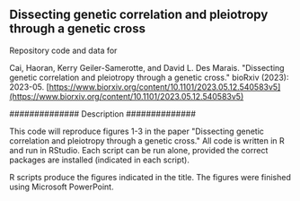 ## Dissecting genetic correlation and pleiotropy through a genetic cross ##

Repository code and data for 

Cai, Haoran, Kerry Geiler-Samerotte, and David L. Des Marais. "Dissecting genetic correlation and pleiotropy through a genetic cross." bioRxiv (2023): 2023-05.
[https://www.biorxiv.org/content/10.1101/2023.05.12.540583v5](https://www.biorxiv.org/content/10.1101/2023.05.12.540583v5)


##############
 Description 
##############

This code will reproduce figures 1-3 in the paper "Dissecting genetic correlation and pleiotropy through a genetic cross." All code is written in R and run in RStudio. Each script can be run alone, provided the correct packages are installed (indicated in each script).  

R scripts produce the figures indicated in the title. The figures were finished using Microsoft PowerPoint. 
